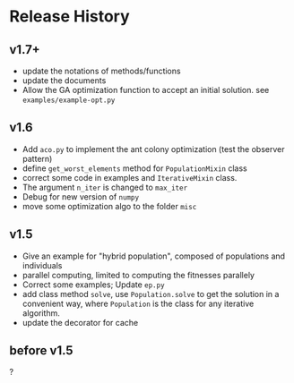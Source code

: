 # Release History

## v1.7+
- update the notations of methods/functions 
- update the documents
- Allow the GA optimization function to accept an initial solution. see `examples/example-opt.py`

## v1.6

- Add `aco.py` to implement the ant colony optimization (test the observer pattern)
- define `get_worst_elements` method for `PopulationMixin` class
- correct some code in examples and `IterativeMixin` class.
- The argument `n_iter` is changed to `max_iter`
- Debug for new version of `numpy`
- move some optimization algo to the folder `misc`

## v1.5

- Give an example for "hybrid population", composed of populations and individuals
- parallel computing, limited to computing the fitnesses parallely
- Correct some examples; Update `ep.py`
- add class method `solve`, use `Population.solve` to get the solution in a convenient way, where `Population` is the class for any iterative algorithm.
- update the decorator for cache

## before v1.5
?